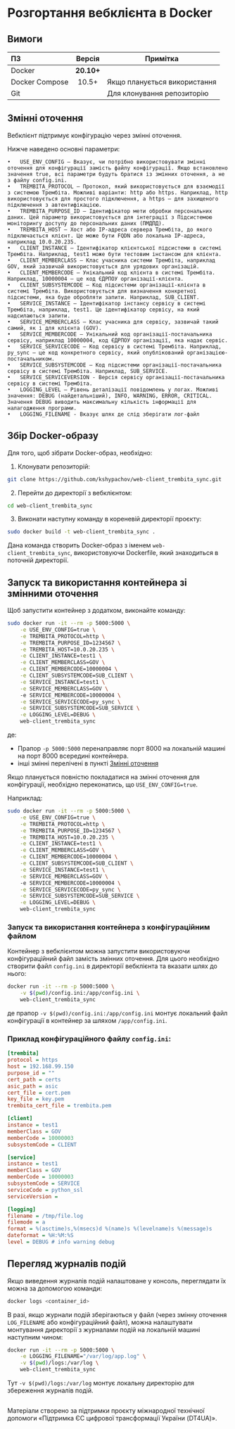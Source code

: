 # Розгортання вебклієнта в Docker

## Вимоги

| ПЗ             |   Версія   | Примітка                     |
|:---------------|:----------:|------------------------------|
| Docker         | **20.10+** |                              |
| Docker Compose |   10.5+    | Якщо планується використання |
| Git            |            | Для клонування репозиторію   |

## Змінні оточення

Вебклієнт підтримує конфігурацію через змінні оточення. 

Нижче наведено основні параметри:

    •	USE_ENV_CONFIG – Вказує, чи потрібно використовувати змінні оточення для конфігурації замість файлу конфігурації. Якщо встановлено значення true, всі параметри будуть братися із змінних оточення, а не з файлу config.ini.
	•	TREMBITA_PROTOCOL – Протокол, який використовується для взаємодії з системою Трембіта. Можливі варіанти: http або https. Наприклад, http використовується для простого підключення, а https – для захищеного підключення з автентифікацією.
	•	TREMBITA_PURPOSE_ID – Ідентифікатор мети обробки персональних даних. Цей параметр використовується для інтеграції з Підсистемою моніторингу доступу до персональних даних (ПМДПД).
	•	TREMBITA_HOST – Хост або IP-адреса сервера Трембіта, до якого підключається клієнт. Це може бути FQDN або локальна IP-адреса, наприклад 10.0.20.235.
	•	CLIENT_INSTANCE – Ідентифікатор клієнтської підсистеми в системі Трембіта. Наприклад, test1 може бути тестовим інстансом для клієнта.
	•	CLIENT_MEMBERCLASS – Клас учасника системи Трембіта, наприклад GOV, який зазвичай використовується для урядових організацій.
	•	CLIENT_MEMBERCODE – Унікальний код клієнта в системі Трембіта. Наприклад, 10000004 – це код ЄДРПОУ організації-клієнта.
	•	CLIENT_SUBSYSTEMCODE – Код підсистеми організації-клієнта в системі Трембіта. Використовується для визначення конкретної підсистеми, яка буде обробляти запити. Наприклад, SUB_CLIENT.
	•	SERVICE_INSTANCE – Ідентифікатор інстансу сервісу в системі Трембіта, наприклад, test1. Це ідентифікатор сервісу, на який надсилаються запити.
	•	SERVICE_MEMBERCLASS – Клас учасника для сервісу, зазвичай такий самий, як і для клієнта (GOV).
	•	SERVICE_MEMBERCODE – Унікальний код організації-постачальника сервісу, наприклад 10000004, код ЄДРПОУ організації, яка надає сервіс.
	•	SERVICE_SERVICECODE – Код сервісу в системі Трембіта. Наприклад, py_sync – це код конкретного сервісу, який опублікований організацією-постачальником.
	•	SERVICE_SUBSYSTEMCODE – Код підсистеми організації-постачальника сервісу в системі Трембіта. Наприклад, SUB_SERVICE.
    •	SERVICE_SERVICEVERSION - Версія сервісу організації-постачальника сервісу в системі Трембіта.
	•	LOGGING_LEVEL – Рівень деталізації повідомлень у логах. Можливі значення: DEBUG (найдетальніший), INFO, WARNING, ERROR, CRITICAL. Значення DEBUG виводить максимальну кількість інформації для налагодження програми.
 	•	LOGGING_FILENAME - Вказує шлях де слід зберігати лог-файл

## Збір Docker-образу

Для того, щоб зібрати Docker-образ, необхідно:
1. Клонувати репозиторій:
```bash
git clone https://github.com/kshypachov/web-client_trembita_sync.git
```
2. Перейти до директорії з вебклієнтом:
```bash
cd web-client_trembita_sync
```
3. Виконати наступну команду в кореневій директорії проєкту:
```bash
sudo docker build -t web-client_trembita_sync .
```

Дана команда створить Docker-образ з іменем `web-client_trembita_sync`, використовуючи Dockerfile, який знаходиться в поточній директорії.

## Запуск та використання контейнера зі змінними оточення

Щоб запустити контейнер з додатком, виконайте команду:

```bash
sudo docker run -it --rm -p 5000:5000 \
    -e USE_ENV_CONFIG=true \
    -e TREMBITA_PROTOCOL=http \
    -e TREMBITA_PURPOSE_ID=1234567 \
    -e TREMBITA_HOST=10.0.20.235 \
    -e CLIENT_INSTANCE=test1 \
    -e CLIENT_MEMBERCLASS=GOV \
    -e CLIENT_MEMBERCODE=10000004 \
    -e CLIENT_SUBSYSTEMCODE=SUB_CLIENT \
    -e SERVICE_INSTANCE=test1 \
    -e SERVICE_MEMBERCLASS=GOV \ 
    -e SERVICE_MEMBERCODE=10000004 \
    -e SERVICE_SERVICECODE=py_sync \
    -e SERVICE_SUBSYSTEMCODE=SUB_SERVICE \
    -e LOGGING_LEVEL=DEBUG \
    web-client_trembita_sync
```

де:
- Прапор `-p 5000:5000` перенаправляє порт 8000 на локальній машині на порт 8000 всередині контейнера.
- інші змінні перелічені в пункті [Змінні оточення](#змінні-оточення)

Якщо планується повністю покладатися на змінні оточення для конфігурації, необхідно переконатись, що `USE_ENV_CONFIG=true`.

Наприклад:
```bash
sudo docker run -it --rm -p 5000:5000 \
    -e USE_ENV_CONFIG=true \
    -e TREMBITA_PROTOCOL=http \
    -e TREMBITA_PURPOSE_ID=1234567 \
    -e TREMBITA_HOST=10.0.20.235 \
    -e CLIENT_INSTANCE=test1 \
    -e CLIENT_MEMBERCLASS=GOV \
    -e CLIENT_MEMBERCODE=10000004 \
    -e CLIENT_SUBSYSTEMCODE=SUB_CLIENT \
    -e SERVICE_INSTANCE=test1 \
    -e SERVICE_MEMBERCLASS=GOV \ 
    -e SERVICE_MEMBERCODE=10000004 \
    -e SERVICE_SERVICECODE=py_sync \
    -e SERVICE_SUBSYSTEMCODE=SUB_SERVICE \
    -e LOGGING_LEVEL=DEBUG \
    web-client_trembita_sync
```

### Запуск та використання контейнера з конфігураційним файлом

Контейнер з вебклієнтом можна запустити використовуючи конфігураційний файл замість змінних оточення. 
Для цього необхідно створити файл `config.ini` в директорії вебклієнта та вказати шлях до нього:

```bash
docker run -it --rm -p 5000:5000 \
    -v $(pwd)/config.ini:/app/config.ini \
    web-client_trembita_sync
```
де прапор `-v $(pwd)/config.ini:/app/config.ini` монтує локальний файл конфігурації в контейнер за шляхом `/app/config.ini`.

### Приклад конфігураційного файлу `config.ini`:

```ini
[trembita]
protocol = https
host = 192.168.99.150
purpose_id = ""
cert_path = certs
asic_path = asic
cert_file = cert.pem
key_file = key.pem
trembita_cert_file = trembita.pem

[client]
instance = test1
memberClass = GOV
memberCode = 10000003
subsystemCode = CLIENT

[service]
instance = test1
memberClass = GOV
memberCode = 10000003
subsystemCode = SERVICE
serviceCode = python_ssl
serviceVersion =

[logging]
filename = /tmp/file.log
filemode = a
format = %(asctime)s,%(msecs)d %(name)s %(levelname)s %(message)s
dateformat = %H:%M:%S
level = DEBUG # info warning debug
```

## Перегляд журналів подій

Якщо виведення журналів подій налаштоване у консоль, переглядати їх можна за допомогою команди:

```bash
docker logs <container_id>
```

В разі, якщо журнали подій зберігаються у файл (через змінну оточення `LOG_FILENAME` або конфігураційний файл), можна налаштувати монтування директорії з журналами подій на локальній машині наступним чином:

```bash
docker run -it --rm -p 5000:5000 \
    -e LOGGING_FILENAME="/var/log/app.log" \
    -v $(pwd)/logs:/var/log \
    web-client_trembita_sync
```

Тут `-v $(pwd)/logs:/var/log` монтує локальну директорію для збереження журналів подій.

##
Матеріали створено за підтримки проєкту міжнародної технічної допомоги «Підтримка ЄС цифрової трансформації України (DT4UA)».
